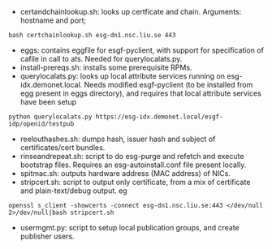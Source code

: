 * certandchainlookup.sh: looks up certficate and chain. Arguments: hostname and port; 
````
bash certchainlookup.sh esg-dn1.nsc.liu.se 443    
````
* eggs: contains eggfile for esgf-pyclient, with support for specification of cafile in call to ats. Needed for querylocalats.py. 
* install-prereqs.sh: installs some prerequisite RPMs.    
* querylocalats.py: looks up local attribute services running on esg-idx.demonet.local. Needs modified esgf-pyclient (to be installed from egg present in eggs directory), and requires that local attribute services have been setup   
````
python querylocalats.py https://esg-idx.demonet.local/esgf-idp/openid/testpub
````
* reelouthashes.sh: dumps hash, issuer hash and subject of certificates/cert bundles.    
* rinseandrepeat.sh: script to do esg-purge and refetch and execute bootstrap files. Requires an esg-autoinstall.conf file present locally.    
* spitmac.sh: outputs hardware address (MAC address) of NICs.
* stripcert.sh: script to output only certificate, from a mix of certificate and plain-text/debug output. eg
````
openssl s_client -showcerts -connect esg-dn1.nsc.liu.se:443 </dev/null 2>/dev/null|bash stripcert.sh
````
* usermgmt.py: script to setup local publication groups, and create publisher users. 
